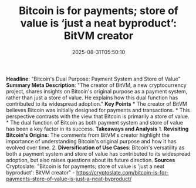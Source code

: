 ﻿---
title: "Bitcoin is for payments; store of value is ‘just a neat byproduct’: BitVM creator"
date: "2025-08-31T05:50:10"
category: "Markets"
summary: ""
slug: "bitcoin is for payments store of value is just a neat byprod"
source_urls:
  - "https://cryptoslate.com/bitcoin-is-for-payments-store-of-value-is-just-a-neat-byproduct/"
seo:
  title: "Bitcoin is for payments; store of value is ‘just a neat byproduct’: BitVM creator | Hash n Hedge"
  description: ""
  keywords: ["news", "markets", "brief"]
---
**Headline**: "Bitcoin's Dual Purpose: Payment System and Store of Value"  **Summary Meta Description**: "The creator of BitVM, a new cryptocurrency project, shares insights on Bitcoin's original purpose as a payment system, rather than just a store of value. He explains how this dual function has contributed to its widespread adoption."  **Key Points**  * The creator of BitVM believes Bitcoin was initially designed for payments and transactions. * This perspective contrasts with the view that Bitcoin is primarily a store of value. * The dual function of Bitcoin as both payment system and store of value has been a key factor in its success.  **Takeaways and Analysis**  1. **Revisiting Bitcoin's Origins**: The comments from BitVM's creator highlight the importance of understanding Bitcoin's original purpose and how it has evolved over time. 2. **Diversification of Use Cases**: Bitcoin's versatility as both a payment system and store of value has contributed to its widespread adoption, but also raises questions about its future direction.  **Sources** Cryptoslate: "Bitcoin is for payments; store of value is 'just a neat byproduct': BitVM creator" - https://cryptoslate.com/bitcoin-is-for-payments-store-of-value-is-just-a-neat-byproduct/ 
